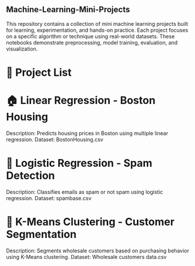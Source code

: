 ## Machine-Learning-Mini-Projects


This repository contains a collection of mini machine learning projects built for learning, experimentation, and hands-on practice. Each project focuses on a specific algorithm or technique using real-world datasets. These notebooks demonstrate preprocessing, model training, evaluation, and visualization.

# 📁 Project List

# 🏠 Linear Regression - Boston Housing
Description: Predicts housing prices in Boston using multiple linear regression.
Dataset: BostonHousing.csv

# 📧 Logistic Regression - Spam Detection
Description: Classifies emails as spam or not spam using logistic regression.
Dataset: spambase.csv

# 👥 K-Means Clustering - Customer Segmentation
Description: Segments wholesale customers based on purchasing behavior using K-Means clustering.
Dataset: Wholesale customers data.csv
